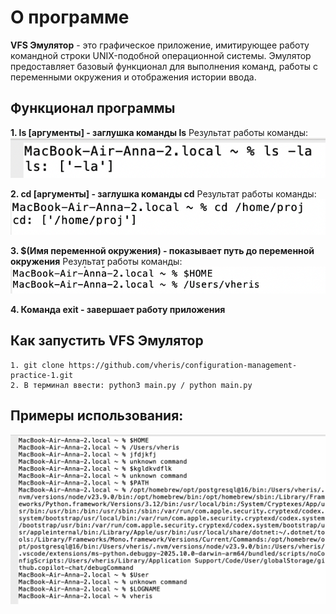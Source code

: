 # О программе

**VFS Эмулятор** - это графическое приложение, имитирующее работу командной строки UNIX-подобной операционной системы. Эмулятор предоставляет базовый функционал для выполнения команд, работы с переменными окружения и отображения истории ввода.

## Функционал программы

**1. ls [аргументы] - заглушка команды ls**
Результат работы команды:
![Работа команды ls](ls.png)

**2. cd [аргументы] - заглушка команды cd**
Результат работы команды:
![Работа команды cd](cd.png)

**3. $(Имя переменной окружения) - показывает путь до переменной окружения**
Результат работы команды:
![Работа команды $VARNAME](VARNAME.png)

**4. Команда exit - завершает работу приложения**

## Как запустить VFS Эмулятор

```
1. git clone https://github.com/vheris/configuration-management-practice-1.git
2. В терминал ввести: python3 main.py / python main.py
```

## Примеры использования:

![Пример](test.png)
